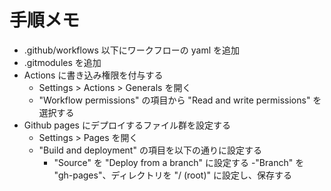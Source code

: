 # 手順メモ
- .github/workflows 以下にワークフローの yaml を追加
- .gitmodules を追加
- Actions に書き込み権限を付与する
   - Settings > Actions > Generals を開く
   - "Workflow permissions" の項目から "Read and write permissions" を選択する
- Github pages にデプロイするファイル群を設定する
   - Settings > Pages を開く
   - "Build and deployment" の項目を以下の通りに設定する 
      - "Source" を "Deploy from a branch" に設定する
      -"Branch" を "gh-pages"、ディレクトリを "/ (root)" に設定し、保存する
